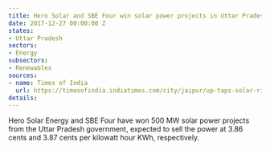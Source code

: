 ```yaml
---
title: Hero Solar and SBE Four win solar power projects in Uttar Pradesh
date: 2017-12-27 00:00:00 Z
states:
- Uttar Pradesh
sectors:
- Energy
subsectors:
- Renewables
sources:
- name: Times of India
  url: https://timesofindia.indiatimes.com/city/jaipur/up-taps-solar-rich-raj-gets-2nd-lowest-tariffs-for-500-mw/articleshow/62215027.cms
details: 
---
```


Hero Solar Energy and SBE Four have won 500 MW solar power projects from the Uttar Pradesh government, expected to sell the power at 3.86 cents and 3.87 cents per kilowatt hour KWh, respectively.
